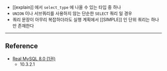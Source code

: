 - [[explain]] 에서 `select_type` 에 나올 수 있는 타입 중 하나
- `UNION` 이나 서브쿼리를 사용하지 않는 단순한 `SELECT` 쿼리 일 경우
- 쿼리 문장이 아무리 복잡하더라도 실행 계획에서 [[SIMPLE]] 인 단위 쿼리는 하나만 존재한다

---
## Reference
 -  [Real MySQL 8.0 (1권)](https://product.kyobobook.co.kr/detail/S000001766482)
	- 10.3.2.1 